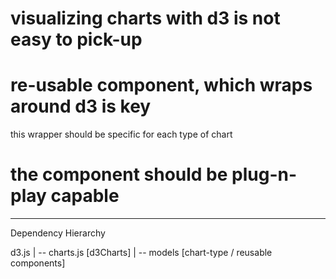 # visualizing charts with d3 is not easy to pick-up

# re-usable component, which wraps around d3 is key

this wrapper should be specific for each type of chart

# the component should be plug-n-play capable

-----

Dependency Hierarchy

d3.js 
|
-- charts.js [d3Charts]
	|
	-- models [chart-type / reusable components]




